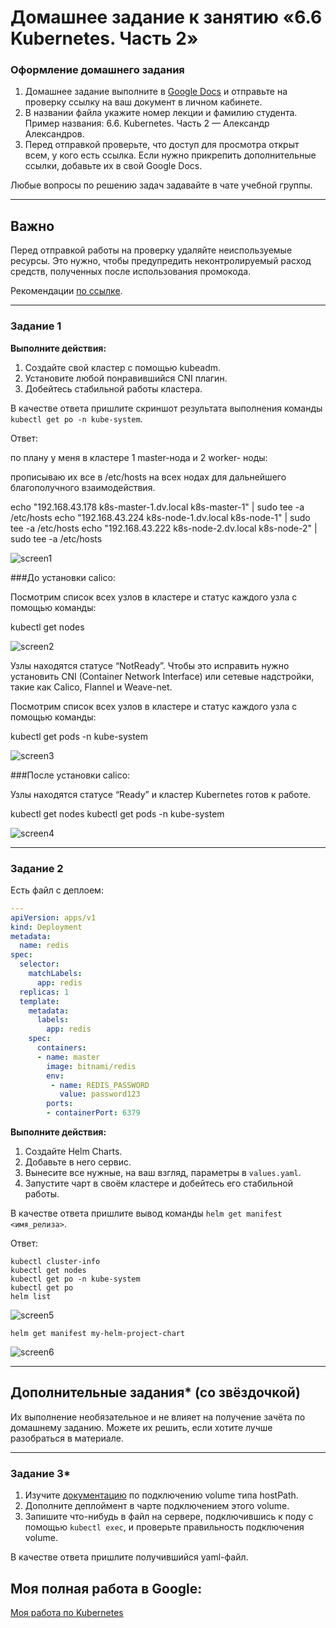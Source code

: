 # Домашнее задание к занятию «6.6 Kubernetes. Часть 2»

### Оформление домашнего задания

1. Домашнее задание выполните в [Google Docs](https://docs.google.com/) и отправьте на проверку ссылку на ваш документ в личном кабинете.  
1. В названии файла укажите номер лекции и фамилию студента. Пример названия: 6.6. Kubernetes. Часть 2 — Александр Александров.
1. Перед отправкой проверьте, что доступ для просмотра открыт всем, у кого есть ссылка. Если нужно прикрепить дополнительные ссылки, добавьте их в свой Google Docs.

Любые вопросы по решению задач задавайте в чате учебной группы.

---

## Важно

Перед отправкой работы на проверку удаляйте неиспользуемые ресурсы. Это нужно, чтобы предупредить неконтролируемый расход средств, полученных после использования промокода.

Рекомендации [по ссылке](https://github.com/netology-code/sdvps-homeworks/tree/main/recommend).

---

### Задание 1

**Выполните действия:**

1. Создайте свой кластер с помощью kubeadm.
1. Установите любой понравившийся CNI плагин.
1. Добейтесь стабильной работы кластера.

В качестве ответа пришлите скриншот результата выполнения команды `kubectl get po -n kube-system`.

Ответ:

по плану у меня в кластере 1 master-нода и 2 worker- ноды:

прописываю их все в /etc/hosts на всех нодах для дальнейшего благополучного взаимодействия.

echo "192.168.43.178 k8s-master-1.dv.local k8s-master-1" | sudo tee -a /etc/hosts
echo "192.168.43.224 k8s-node-1.dv.local k8s-node-1" | sudo tee -a /etc/hosts
echo "192.168.43.222 k8s-node-2.dv.local k8s-node-2" | sudo tee -a /etc/hosts

![screen1](https://github.com/KorolkovDenis/6.6.-Kubernetes/blob/main/screenshots/screen1.jpg)

###До установки calico:

Посмотрим список всех узлов в кластере и статус каждого узла с помощью команды:

kubectl get nodes

![screen2](https://github.com/KorolkovDenis/6.6.-Kubernetes/blob/main/screenshots/screen2.jpg)

Узлы находятся статусе “NotReady”. Чтобы это исправить нужно установить CNI (Container Network Interface) или сетевые надстройки, такие как Calico, Flannel и Weave-net.

Посмотрим список всех узлов в кластере и статус каждого узла с помощью команды:

kubectl get pods -n kube-system

![screen3](https://github.com/KorolkovDenis/6.6.-Kubernetes/blob/main/screenshots/screen3.jpg)

###После установки calico:

Узлы находятся статусе “Ready” и кластер Kubernetes готов к работе.

kubectl get nodes
kubectl get pods -n kube-system

![screen4](https://github.com/KorolkovDenis/6.6.-Kubernetes/blob/main/screenshots/screen4.jpg)

---

### Задание 2

Есть файл с деплоем:

```yaml
---
apiVersion: apps/v1
kind: Deployment
metadata:
  name: redis
spec:
  selector:
    matchLabels:
      app: redis
  replicas: 1
  template:
    metadata:
      labels:
        app: redis
    spec:
      containers:
      - name: master
        image: bitnami/redis
        env:
         - name: REDIS_PASSWORD
           value: password123
        ports:
        - containerPort: 6379
```
**Выполните действия:**

1. Создайте Helm Charts.
1. Добавьте в него сервис.
1. Вынесите все нужные, на ваш взгляд, параметры в `values.yaml`.
1. Запустите чарт в своём кластере и добейтесь его стабильной работы.

В качестве ответа пришлите вывод команды `helm get manifest <имя_релиза>`.

Ответ:

```
kubectl cluster-info
kubectl get nodes
kubectl get po -n kube-system
kubectl get po
helm list
```

![screen5](https://github.com/KorolkovDenis/6.6.-Kubernetes/blob/main/screenshots/screen5.jpg)

```
helm get manifest my-helm-project-chart
```

![screen6](https://github.com/KorolkovDenis/6.6.-Kubernetes/blob/main/screenshots/screen6.jpg)

---
## Дополнительные задания* (со звёздочкой)

Их выполнение необязательное и не влияет на получение зачёта по домашнему заданию. Можете их решить, если хотите лучше разобраться в материале.

---

### Задание 3*

1. Изучите [документацию](https://kubernetes.io/docs/concepts/storage/volumes/#hostpath) по подключению volume типа hostPath.
1. Дополните деплоймент в чарте подключением этого volume.
1. Запишите что-нибудь в файл на сервере, подключившись к поду с помощью `kubectl exec`, и проверьте правильность подключения volume.

В качестве ответа пришлите получившийся yaml-файл.


## Моя полная работа в Google:

[Моя работа по Kubernetes](https://docs.google.com/document/d/1Fxe3hFqvGzJJq_71se5I4TKkli9w5F40/edit?usp=share_link&ouid=104113173630640462528&rtpof=true&sd=true)